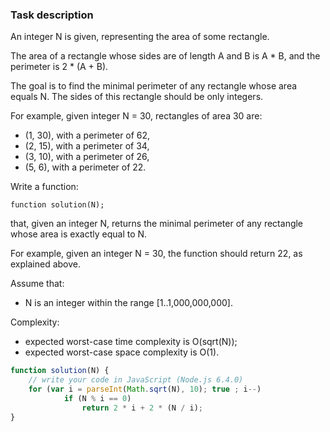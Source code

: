 
### Task description

An integer N is given, representing the area of some rectangle.

The area of a rectangle whose sides are of length A and B is A * B, and the perimeter is 2 * (A + B).

The goal is to find the minimal perimeter of any rectangle whose area equals N. The sides of this rectangle should be only integers.

For example, given integer N = 30, rectangles of area 30 are:

* (1, 30), with a perimeter of 62,
* (2, 15), with a perimeter of 34,
* (3, 10), with a perimeter of 26,
* (5, 6), with a perimeter of 22.

Write a function:

`function solution(N);`

that, given an integer N, returns the minimal perimeter of any rectangle whose area is exactly equal to N.

For example, given an integer N = 30, the function should return 22, as explained above.

Assume that:

* N is an integer within the range [1..1,000,000,000].

Complexity:

* expected worst-case time complexity is O(sqrt(N));
* expected worst-case space complexity is O(1).

```javascript
function solution(N) {
    // write your code in JavaScript (Node.js 6.4.0)
    for (var i = parseInt(Math.sqrt(N), 10); true ; i--)
            if (N % i == 0)
                return 2 * i + 2 * (N / i);
}
```
